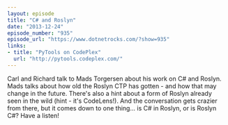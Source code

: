 ```yaml
---
layout: episode
title: "C# and Roslyn"
date: "2013-12-24"
episode_number: "935"
episode_url: "https://www.dotnetrocks.com/?show=935"
links:
- title: "PyTools on CodePlex"
  url: "http://pytools.codeplex.com/"
---
```


Carl and Richard talk to Mads Torgersen about his work on C# and Roslyn. Mads talks about how old the Roslyn CTP has gotten - and how that may change in the future. There's also a hint about a form of Roslyn already seen in the wild (hint - it's CodeLens!). And the conversation gets crazier from there, but it comes down to one thing... is C# in Roslyn, or is Roslyn C#? Have a listen!
